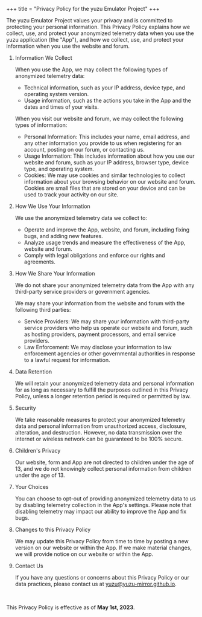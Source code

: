 +++
title = "Privacy Policy for the yuzu Emulator Project"
+++

The yuzu Emulator Project values your privacy and is committed to protecting your personal information. 
This Privacy Policy explains how we collect, use, and protect your anonymized telemetry data when you use the yuzu application (the "App"), and how we collect, use, and protect your information when you use the website and forum.

1. Information We Collect

    When you use the App, we may collect the following types of anonymized telemetry data:
      - Technical information, such as your IP address, device type, and operating system version.
      - Usage information, such as the actions you take in the App and the dates and times of your visits.

    When you visit our website and forum, we may collect the following types of information:
      - Personal Information: This includes your name, email address, and any other information you provide to us when registering for an account, posting on our forum, or contacting us.
      - Usage Information: This includes information about how you use our website and forum, such as your IP address, browser type, device type, and operating system.
      - Cookies: We may use cookies and similar technologies to collect information about your browsing behavior on our website and forum. Cookies are small files that are stored on your device and can be used to track your activity on our site.

2. How We Use Your Information

    We use the anonymized telemetry data we collect to:
      - Operate and improve the App, website, and forum, including fixing bugs, and adding new features.
      - Analyze usage trends and measure the effectiveness of the App, website and forum.
      - Comply with legal obligations and enforce our rights and agreements.

3. How We Share Your Information

    We do not share your anonymized telemetry data from the App with any third-party service providers or government agencies.

    We may share your information from the website and forum with the following third parties:
      - Service Providers: We may share your information with third-party service providers who help us operate our website and forum, such as hosting providers, payment processors, and email service providers.
      - Law Enforcement: We may disclose your information to law enforcement agencies or other governmental authorities in response to a lawful request for information.

4. Data Retention

    We will retain your anonymized telemetry data and personal information for as long as necessary to fulfill the purposes outlined in this Privacy Policy, unless a longer retention period is required or permitted by law.

5. Security

    We take reasonable measures to protect your anonymized telemetry data and personal information from unauthorized access, disclosure, alteration, and destruction. 
    However, no data transmission over the internet or wireless network can be guaranteed to be 100% secure.

6. Children's Privacy

    Our website, form and App are not directed to children under the age of 13, and we do not knowingly collect personal information from children under the age of 13.

7. Your Choices

    You can choose to opt-out of providing anonymized telemetry data to us by disabling telemetry collection in the App's settings. 
    Please note that disabling telemetry may impact our ability to improve the App and fix bugs.

8. Changes to this Privacy Policy

    We may update this Privacy Policy from time to time by posting a new version on our website or within the App. 
    If we make material changes, we will provide notice on our website or within the App.

9. Contact Us

    If you have any questions or concerns about this Privacy Policy or our data practices, please contact us at yuzu@yuzu-mirror.github.io.

<br>

This Privacy Policy is effective as of **May 1st, 2023**.
